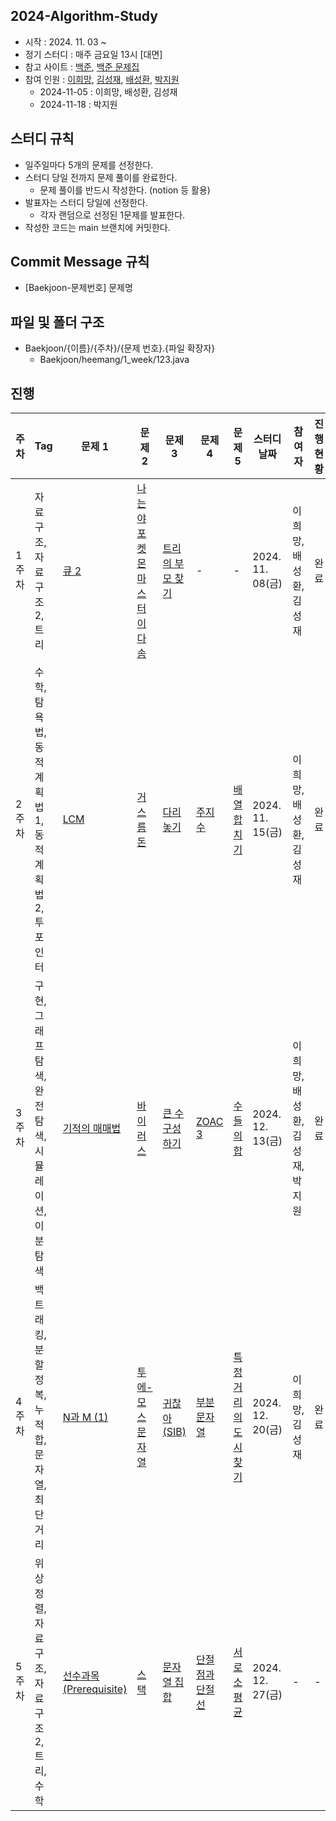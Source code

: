 ## 2024-Algorithm-Study
- 시작 : 2024. 11. 03 ~
- 정기 스터디 : 매주 금요일 13시 [대면]
- 참고 사이트 : [백준](https://www.acmicpc.net/), [백준 문제집](https://github.com/tony9402/baekjoon?tab=readme-ov-file)
- 참여 인원 : [이희망](https://github.com/heemanglee), [김성재](https://github.com/sjk0503), [배성환](https://github.com/pear-c), [박지원](https://github.com/PG1tHub)
  - 2024-11-05 : 이희망, 배성환, 김성재
  - 2024-11-18 : 박지원

## 스터디 규칙
- 일주일마다 5개의 문제를 선정한다.
- 스터디 당일 전까지 문제 풀이를 완료한다.
  - 문제 풀이를 반드시 작성한다. (notion 등 활용)
- 발표자는 스터디 당일에 선정한다.
  - 각자 랜덤으로 선정된 1문제를 발표한다.
- 작성한 코드는 main 브랜치에 커밋한다.

## Commit Message 규칙
- [Baekjoon-문제번호] 문제명

## 파일 및 폴더 구조
- Baekjoon/{이름}/{주차}/{문제 번호}.{파일 확장자}
  - Baekjoon/heemang/1_week/123.java

## 진행

| **주차** | **Tag** | **문제 1** | **문제 2** | **문제 3** | **문제 4** | **문제 5** | **스터디 날짜** | **참여자** | **진행 현황** |
| -------- | ------------------- | ------------------------------------------------------------ | ------------------------------------------------------------ | ------------------------------------------------------------ | ------------------------------------------------------------ | ------------------------------------------------------------ | -------------------------- | ------------------- | ------------------- |
| 1주차 | 자료구조, 자료구조2, 트리 | [큐 2](https://www.acmicpc.net/problem/18258) | [나는야 포켓몬 마스터 이다솜](https://www.acmicpc.net/problem/1620) | [트리의 부모 찾기](https://www.acmicpc.net/problem/11725) |  -  |  -  | 2024. 11. 08(금) | 이희망, 배성환, 김성재 | 완료
| 2주차 | 수학, 탐욕법, 동적계획법1, 동적계획법2, 투포인터  | [LCM](https://www.acmicpc.net/problem/5347) | [거스름돈](https://www.acmicpc.net/problem/14916) | [다리 놓기](https://www.acmicpc.net/problem/1010) | [주지수](https://www.acmicpc.net/problem/15724) | [배열 합치기](https://www.acmicpc.net/problem/11728) | 2024. 11. 15(금) | 이희망, 배성환, 김성재 | 완료
| 3주차 | 구현, 그래프 탐색, 완전탐색, 시뮬레이션, 이분탐색 | [기적의 매매법](https://www.acmicpc.net/problem/20546) | [바이러스](https://www.acmicpc.net/problem/2606) | [큰 수 구성하기](https://www.acmicpc.net/problem/18511) | [ZOAC 3](https://www.acmicpc.net/problem/20436) | [수들의 합](https://www.acmicpc.net/problem/1789) | 2024. 12. 13(금) | 이희망, 배성환, 김성재, 박지원 | 완료
| 4주차 | 백트래킹, 분할정복, 누적 합, 문자열, 최단거리 | [N과 M (1)](https://www.acmicpc.net/problem/15649) | [투에-모스 문자열](https://www.acmicpc.net/problem/18222) | [귀찮아 (SIB)](https://www.acmicpc.net/problem/14929) | [부분 문자열](https://www.acmicpc.net/problem/6550) | [특정 거리의 도시 찾기](https://www.acmicpc.net/problem/18352) | 2024. 12. 20(금) | 이희망, 김성재 | 완료
| 5주차 | 위상정렬, 자료구조, 자료구조2, 트리, 수학 | [선수과목 (Prerequisite)](https://www.acmicpc.net/problem/14567) | [스택](https://www.acmicpc.net/problem/10828) | [문자열 집합](https://www.acmicpc.net/problem/14425) | [단절점과 단절선](https://www.acmicpc.net/problem/14675) | [서로소 평균](https://www.acmicpc.net/problem/21920) | 2024. 12. 27(금) | - | -


